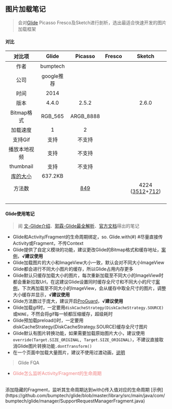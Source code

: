 ## 图片加载笔记

> 会对[Glide](https://github.com/bumptech/glide) Picasso Fresco及Sketch进行剖析，选出最适合快速开发的图片加载框架

#### 对比
| 对比项 | Glide | Picasso | Fresco | Sketch |
|:---:|:---:|:---:|:---:|:---:|
| 作者 | bumptech |  |  |  |
| 公司 | google推荐 |  |  |  |
| 时间 | 2014 |  |  |  |
| 版本 | 4.4.0 | 2.5.2 |  | 2.6.0 |
| Bitmap格式 | RGB_565 | ARGB_8888 |  |  |
| 加载速度 | 1 | 2 |  |  |
| 支持Gif | 支持 | 不支持 |  |  |
| 播放本地视频 | 支持 | 不支持 |  |  |
| thumbnail | 支持 | 不支持 |  |  |
| [库的大小](https://github.com/bumptech/glide/releases/tag/v4.4.0) | 637.2KB |  |  |  |
| 方法数 |  | [849](http://www.methodscount.com/?lib=com.squareup.picasso%3Apicasso%3A2.5.2) |  | 4224 ([3512](http://www.methodscount.com/?lib=me.panpf%3Asketch%3A2.6.0)+[712](http://www.methodscount.com/?lib=me.panpf%3Asketch-gif%3A2.6.0)) |
|  |  |  |  |  |
|  |  |  |  |  |
|  |  |  |  |  |
|  |  |  |  |  |

#### Glide使用笔记

> 阅 [文-Glide介绍](http://www.jcodecraeer.com/a/anzhuokaifa/androidkaifa/2015/0327/2650.html)、[郭霖-Glide最全解析](http://blog.csdn.net/column/details/15318.html)、[官方文档]()得出的笔记

- Glide和Activity/Fragment的生命周期绑定，so. Glide.with(#) #尽量直接传Activity或Fragment，不传Context
- Glide提供了自定义模块的功能，建议更改Glide的Bitmap格式和缓存地址，[案例](https://github.com/zwping/PNotes/blob/master/AndroidNotes/imageloader/src/main/java/win/zwping/imageloader/glide/GlideModule.java)，<b>√建议使用</b>
- Glide加载图片的大小和ImageView大小一致，默认会对不同大小ImageView Glide都会进行不同大小图片的缓存，所以Glide占用内存更多
- Glide默认只缓存加载大小的图片，每次重新加载至不同大小的ImageView时都会重新拉取Url，在这建议Glide设置同时缓存全尺寸和不同大小的尺寸[案例]()，下次再加载至不同大小的ImageView，会从缓存中取全尺寸的图片，调整大小缓存并显示，<b>√建议使用</b>
- Glide方法数过于庞大，建议开启[ProGuard](https://github.com/bumptech/glide#proguard)，<b>√建议使用</b>
- Glide加载gif时，一定要用`diskCacheStrategy(DiskCacheStrategy.SOURCE)`或`NONE`，不然会将gif每一帧都压缩缓存，超级耗时
- Glide预加载preload()时，一定要用diskCacheStrategy(DiskCacheStrategy.SOURCE)缓存全尺寸图片
- Glide默认有图片转换功能，如果需要加载原始图片大小，建议使用`override(Target.SIZE_ORIGINAL, Target.SIZE_ORIGINAL)`，不建议直接取消Glide图片转换功能`.dontTransform()`
- 在一个页面中加载大量图片，建议不使用过渡动画，[说明](https://muyangmin.github.io/glide-docs-cn/doc/transitions.html#性能提示)

> Glide FQA

- <font color="#F08080">Glide怎么监听Activity/Fragment的生命周期</font>
<br />
添加隐藏的Fragment，监听其生命周期达到with()传入值对应的生命周期 [示例](https://github.com/bumptech/glide/blob/master/library/src/main/java/com/bumptech/glide/manager/SupportRequestManagerFragment.java)
<br />